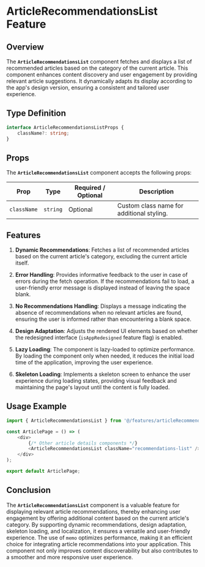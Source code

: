 # ArticleRecommendationsList Feature

## Overview
The **`ArticleRecommendationsList`** component fetches and displays a list of recommended articles based on the category of the current article. This component enhances content discovery and user engagement by providing relevant article suggestions. It dynamically adapts its display according to the app's design version, ensuring a consistent and tailored user experience.

## Type Definition 
```typescript
interface ArticleRecommendationsListProps {
    className?: string;
}
```

## Props
The **`ArticleRecommendationsList`** component accepts the following props:

| Prop       | Type       | Required / Optional | Description                                          |
|------------|------------|----------------------|------------------------------------------------------|
| `className` | `string`   | Optional             | Custom class name for additional styling.           |


## Features
1. **Dynamic Recommendations**: Fetches a list of recommended articles based on the current article's category, excluding the current article itself.

2. **Error Handling**: Provides informative feedback to the user in case of errors during the fetch operation. If the recommendations fail to load, a user-friendly error message is displayed instead of leaving the space blank.

3. **No Recommendations Handling**: Displays a message indicating the absence of recommendations when no relevant articles are found, ensuring the user is informed rather than encountering a blank space.

4. **Design Adaptation**: Adjusts the rendered UI elements based on whether the redesigned interface (`isAppRedesigned` feature flag) is enabled.

5. **Lazy Loading**: The component is lazy-loaded to optimize performance. By loading the component only when needed, it reduces the initial load time of the application, improving the user experience.

6. **Skeleton Loading**: Implements a skeleton screen to enhance the user experience during loading states, providing visual feedback and maintaining the page's layout until the content is fully loaded.


## Usage Example
```typescript jsx
import { ArticleRecommendationsList } from '@/features/articleRecommendationsList';

const ArticlePage = () => (
    <div>
        {/* Other article details components */}
        <ArticleRecommendationsList className="recommendations-list" />
    </div>
);

export default ArticlePage;
```
## Conclusion
The **`ArticleRecommendationsList`** component is a valuable feature for displaying relevant article recommendations, thereby enhancing user engagement by offering additional content based on the current article's category. By supporting dynamic recommendations, design adaptation, skeleton loading, and localization, it ensures a versatile and user-friendly experience. The use of `memo` optimizes performance, making it an efficient choice for integrating article recommendations into your application. This component not only improves content discoverability but also contributes to a smoother and more responsive user experience.
